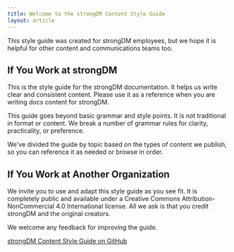 ```yaml
---
title: Welcome to the strongDM Content Style Guide
layout: article
---
```


This style guide was created for strongDM employees, but we hope it is helpful for other content and communications teams too.

## If You Work at strongDM

This is the style guide for the strongDM documentation. It helps us write clear and consistent content. Please use it as a reference when you are writing docs content for strongDM.

This guide goes beyond basic grammar and style points. It is not traditional in format or content. We break a number of grammar rules for clarity, practicality, or preference.

We've divided the guide by topic based on the types of content we publish, so you can reference it as needed or browse in order.

## If You Work at Another Organization

We invite you to use and adapt this style guide as you see fit. It is completely public and available under a Creative Commons Attribution-NonCommercial 4.0 International license. All we ask is that you credit strongDM and the original creators.

We welcome any feedback for improving the guide.

[strongDM Content Style Guide on GitHub](https://github.com/strongDM/content-style-guide)
